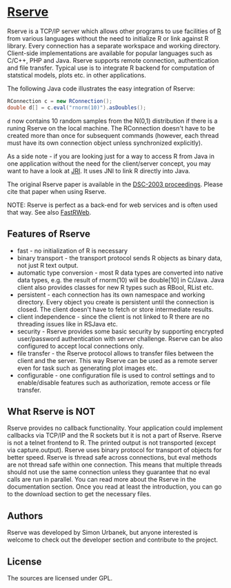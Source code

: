 # [Rserve](http://www.rforge.net/Rserve/)

Rserve is a TCP/IP server which allows other programs to use facilities of [R](http://www.r-project.org) from various languages without the need to initialize R or link against R library. Every connection has a separate workspace and working directory. Client-side implementations are available for popular languages such as C/C++, PHP and Java. Rserve supports remote connection, authentication and file transfer. Typical use is to integrate R backend for computation of statstical models, plots etc. in other applications.

The following Java code illustrates the easy integration of Rserve:

```java
RConnection c = new RConnection();
double d[] = c.eval("rnorm(10)").asDoubles();
```

`d` now contains 10 random samples from the N(0,1) distribution if there is a runing Rserve on the local machine. The RConnection doesn't have to be created more than once for subsequent commands (however, each thread must have its own connection object unless synchronized explicitly).

As a side note - if you are looking just for a way to access R from Java in one application without the need for the client/server concept, you may want to have a look at [JRI](http://www.rforge.net/JRI). It uses JNI to link R directly into Java.

The original Rserve paper is available in the [DSC-2003 proceedings](http://www.ci.tuwien.ac.at/Conferences/DSC-2003/Proceedings/Urbanek.pdf). Please cite that paper when using Rserve.

NOTE: Rserve is perfect as a back-end for web services and is often used that way. See also [FastRWeb](http://www.rforge.net/FastRWeb).

## Features of Rserve
 * fast - no initialization of R is necessary
 * binary transport - the transport protocol sends R objects as binary data, not just R text output.
 * automatic type conversion - most R data types are converted into native data types, e.g. the result of rnorm(10) will be double[10] in C/Java. Java client also provides classes for new R types such as RBool, RList etc.
 * persistent - each connection has its own namespace and working directory. Every object you create is persistent until the connection is closed. The client doesn't have to fetch or store intermediate results.
 * client independence - since the client is not linked to R there are no threading issues like in RSJava etc.
 * security - Rserve provides some basic security by supporting encrypted user/password authentication with server challenge. Rserve can be also configured to accept local connections only.
 * file transfer - the Rserve protocol allows to transfer files between the client and the server. This way Rserve can be used as a remote server even for task such as generating plot images etc.
 * configurable - one configuration file is used to control settings and to enable/disable features such as authorization, remote access or file transfer.

## What Rserve is NOT
Rserve provides no callback functionality. Your application could implement callbacks via TCP/IP and the R sockets but it is not a part of Rserve.
Rserve is not a telnet frontend to R. The printed output is not transported (except via capture.output). Rserve uses binary protocol for transport of objects for better speed.
Rserve is thread safe across connections, but eval methods are not thread safe within one connection. This means that multiple threads should not use the same connection unless they guarantee that no eval calls are run in parallel.
You can read more about the Rserve in the documentation section. Once you read at least the introduction, you can go to the download section to get the necessary files.

## Authors
Rserve was developed by Simon Urbanek, but anyone interested is welcome to check out the developer section and contribute to the project.

## License
The sources are licensed under GPL.
